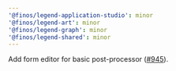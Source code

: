 ```yaml
---
'@finos/legend-application-studio': minor
'@finos/legend-art': minor
'@finos/legend-graph': minor
'@finos/legend-shared': minor
---
```


Add form editor for basic post-processor ([#945](https://github.com/finos/legend-studio/issues/945)).
